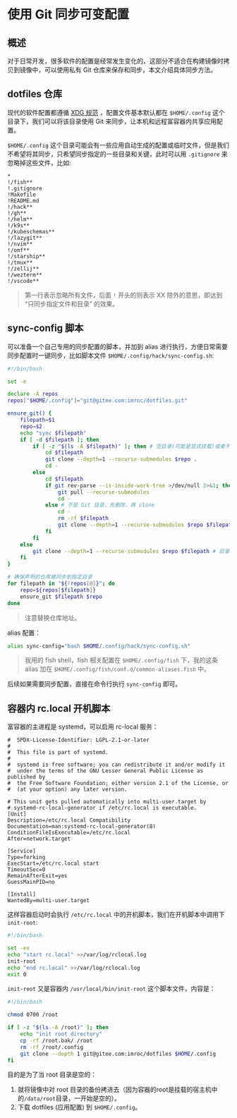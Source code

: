 # 使用 Git 同步可变配置

## 概述

对于日常开发，很多软件的配置是经常发生变化的，这部分不适合在构建镜像时拷贝到镜像中，可以使用私有 Git 仓库来保存和同步，本文介绍具体同步方法。

## dotfiles 仓库

现代的软件配置都遵循 [XDG 规范](https://specifications.freedesktop.org/basedir-spec/basedir-spec-latest.html) ，配置文件基本默认都在 `$HOME/.config` 这个目录下，我们可以将该目录使用 Git 来同步，让本机和远程富容器内共享应用配置。

`$HOME/.config` 这个目录可能会有一些应用自动生成的配置或临时文件，但是我们不希望将其同步，只希望同步指定的一些目录和关键，此时可以用 `.gitignore` 来忽略掉这些文件，比如:

```gitignore
*
!/fish**
!.gitignore
!Makefile
!README.md
!/hack**
!/gh**
!/helm**
!/k9s**
!/kubeschemas**
!/lazygit**
!/nvim**
!/omf**
!/starship**
!/tmux**
!/zellij**
!/wezterm**
!/vscode**
```

> 第一行表示忽略所有文件，后面 `!` 开头的则表示 XX 除外的意思，即达到 “只同步指定文件和目录” 的效果。

## sync-config 脚本

可以准备一个自己专用的同步配置的脚本，并加到 alias 进行执行，方便日常需要同步配置时一键同步，比如脚本文件 `$HOME/.config/hack/sync-config.sh`:

```bash title="sync-config.sh"
#!/bin/bash

set -e

declare -A repos
repos["$HOME/.config"]="git@gitee.com:imroc/dotfiles.git"

ensure_git() {
	filepath=$1
	repo=$2
	echo "sync $filepath"
	if [ -d $filepath ]; then
		if [ -z "$(ls -A $filepath)" ]; then # 空目录(可能是显式挂载)或者不存在，clone配置仓库
			cd $filepath
			git clone --depth=1 --recurse-submodules $repo .
			cd -
		else
			cd $filepath
			if git rev-parse --is-inside-work-tree >/dev/null 2>&1; then # 已经是 Git 目录了，直接 pull 即可
				git pull --recurse-submodules
				cd -
			else # 不是 Git 目录，先删除，再 clone
				cd -
				rm -rf $filepath
				git clone --depth=1 --recurse-submodules $repo $filepath
			fi
		fi
	else
		git clone --depth=1 --recurse-submodules $repo $filepath # 目录不存在，clone 配置仓库
	fi
}

# 确保声明的仓库被同步到指定目录
for filepath in "${!repos[@]}"; do
	repo=${repos[$filepath]}
	ensure_git $filepath $repo
done
```

> 注意替换仓库地址。

alias 配置：

```bash
alias sync-config="bash $HOME/.config/hack/sync-config.sh"
```

> 我用的 fish shell，fish 相关配置在 `$HOME/.config/fish` 下，我的这条 alias 加在 `$HOME/.config/fish/conf.d/common-aliases.fish` 中。

后续如果需要同步配置，直接在命令行执行 `sync-config` 即可。

## 容器内 rc.local 开机脚本

富容器的主进程是 systemd，可以启用 rc-local 服务：

```systemd title="/lib/systemd/system/rc-local.service"
#  SPDX-License-Identifier: LGPL-2.1-or-later
#
#  This file is part of systemd.
#
#  systemd is free software; you can redistribute it and/or modify it
#  under the terms of the GNU Lesser General Public License as published by
#  the Free Software Foundation; either version 2.1 of the License, or
#  (at your option) any later version.

# This unit gets pulled automatically into multi-user.target by
# systemd-rc-local-generator if /etc/rc.local is executable.
[Unit]
Description=/etc/rc.local Compatibility
Documentation=man:systemd-rc-local-generator(8)
ConditionFileIsExecutable=/etc/rc.local
After=network.target

[Service]
Type=forking
ExecStart=/etc/rc.local start
TimeoutSec=0
RemainAfterExit=yes
GuessMainPID=no

[Install]
WantedBy=multi-user.target
```

这样容器启动时会执行 `/etc/rc.local` 中的开机脚本，我们在开机脚本中调用下 `init-root`:

```bash title="/etc/rc.local"
#!/bin/bash

set -ex
echo "start rc.local" >>/var/log/rclocal.log
init-root
echo "end rc.local" >>/var/log/rclocal.log
exit 0
```

`init-root` 又是容器内 `/usr/local/bin/init-root` 这个脚本文件，内容是：

```bash
#!/bin/bash

chmod 0700 /root

if [ -z "$(ls -A /root)" ]; then
	echo "init root directory"
	cp -rf /root.bak/ /root
	rm -rf /root/.config
	git clone --depth 1 git@gitee.com:imroc/dotfiles $HOME/.config
fi
```

目的是为了当 root 目录是空的：
1. 就将镜像中对 root 目录的备份拷进去（因为容器的root是挂载的宿主机中的`/data/root`目录，一开始是空的）。
2. 下载 dotfiles (应用配置) 到 `$HOME/.config`。
